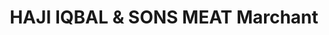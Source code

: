 ---
title: "HAJI IQBAL & SONS MEAT Marchant"
url: /karachi/haji-iqbal-und-sons-meat-marchant/
shop: Metzgerei
---